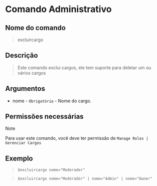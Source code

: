 # Comando Administrativo

## Nome do comando
> excluircargo

## Descrição
> Este comando exclui cargos, ele tem suporte para deletar um ou vários cargos

## Argumentos
- nome - `Obrigatório` - Nome do cargo.

## Permissões necessárias
> [!NOTE]
> Para usar este comando, você deve ter permissão de `Manage Roles | Gerenciar Cargos`

## Exemplo
> `$excluircargo nome="Moderador"`

> `$excluircargo nome="Moderador" | nome="Admin" | nome="Owner"`